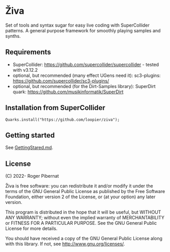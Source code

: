 # Živa

Set of tools and syntax sugar for easy live coding with SuperCollider patterns.
A general purpose framework for smoothly playing samples and synths.

## Requirements

* SuperCollider: https://github.com/supercollider/supercollider - tested with v3.12.2
* optional, but recommended (many effect UGens need it): sc3-plugins: https://github.com/supercollider/sc3-plugins/
* optional, but recommended (for the Dirt-Samples library): SuperDirt quark: https://github.com/musikinformatik/SuperDirt

## Installation from SuperCollider
```
Quarks.install("https://github.com/loopier/ziva");
```

## Getting started

See [GettingStared.md](./GettingStarted.md).

## License
(C) 2022- Roger Pibernat

Živa is free software: you can redistribute it and/or modify it
under the terms of the GNU General Public License as published by the
Free Software Foundation, either version 2 of the License, or (at your
option) any later version.

This program is distributed in the hope that it will be useful, but
WITHOUT ANY WARRANTY; without even the implied warranty of
MERCHANTABILITY or FITNESS FOR A PARTICULAR PURPOSE.  See the GNU
General Public License for more details.

You should have received a copy of the GNU General Public License
along with this library.  If not, see <http://www.gnu.org/licenses/>.
